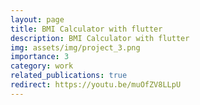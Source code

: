 ```yaml
---
layout: page
title: BMI Calculator with flutter
description: BMI Calculator with flutter
img: assets/img/project_3.png
importance: 3
category: work
related_publications: true
redirect: https://youtu.be/muOfZV8LLpU
---
```

